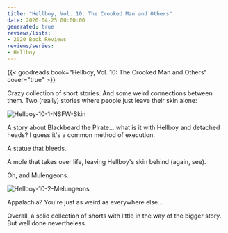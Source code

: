 ```yaml
---
title: "Hellboy, Vol. 10: The Crooked Man and Others"
date: 2020-04-25 00:00:00
generated: true
reviews/lists:
- 2020 Book Reviews
reviews/series:
- Hellboy
---
```

{{< goodreads book="Hellboy, Vol. 10: The Crooked Man and Others" cover="true" >}}

Crazy collection of short stories. And some weird connections between them. Two (really) stories where people just leave their skin alone:  

![Hellboy-10-1-NSFW-Skin](/embeds/books/attachments/hellboy-10-1-nsfw-skin.png)  

<!--more-->

A story about Blackbeard the Pirate... what is it with Hellboy and detached heads? I guess it's a common method of execution.  

A statue that bleeds.  

A mole that takes over life, leaving Hellboy's skin behind (again, see).  

Oh, and Mulengeons.  

![Hellboy-10-2-Melungeons](/embeds/books/attachments/hellboy-10-2-melungeons.png)  

Appalachia? You're just as weird as everywhere else...  

Overall, a solid collection of shorts with little in the way of the bigger story. But well done nevertheless.


